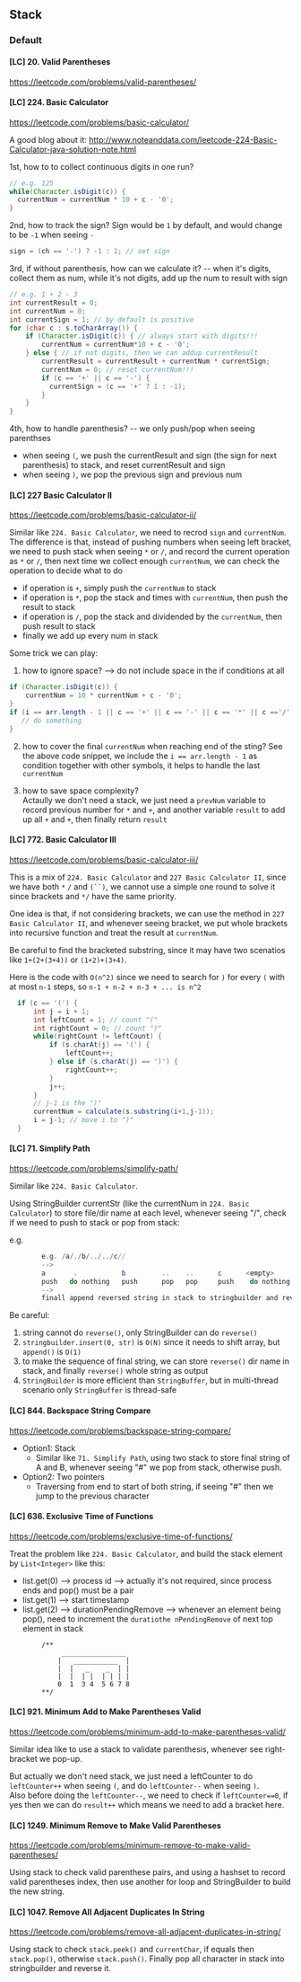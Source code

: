 ## Stack
### Default
#### [LC] 20. Valid Parentheses

https://leetcode.com/problems/valid-parentheses/

#### [LC] 224. Basic Calculator
https://leetcode.com/problems/basic-calculator/

A good blog about it: http://www.noteanddata.com/leetcode-224-Basic-Calculator-java-solution-note.html

1st, how to to collect continuous digits in one run?

```java
// e.g. 125
while(Character.isDigit(c)) {
  currentNum = currentNum * 10 + c - '0';
}
```

2nd, how to track the sign? Sign would be `1` by default, and would change to be `-1` when seeing `-`

```java
sign = (ch == '-') ? -1 : 1; // set sign 
```

3rd, if without parenthesis, how can we calculate it? -- when it's digits, collect them as num, while it's not digits, add up the num to result with sign

```java
// e.g. 1 + 2 - 3
int currentResult = 0;
int currentNum = 0;
int currentSign = 1; // by default is positive
for (char c : s.toCharArray()) {
    if (Character.isDigit(c)) { // always start with digits!!!
        currentNum = currentNum*10 + c - '0'; 
    } else { // if not digits, then we can addup currentResult
        currentResult = currentResult + currentNum * currentSign;
        currentNum = 0; // reset currentNum!!!
        if (c == '+' || c == '-') {
          currentSign = (c == '+' ? 1 : -1);
        }
    }
}

```

4th, how to handle parenthesis? -- we only push/pop when seeing parenthses 
  - when seeing `(`, we push the currentResult and sign (the sign for next parenthesis) to stack, and reset currentResult and sign 
  - when seeing `)`, we pop the previous sign and previous num



#### [LC] 227 Basic Calculator II  
https://leetcode.com/problems/basic-calculator-ii/


Similar like `224. Basic Calculator`, we need to recrod `sign` and `currentNum`.  
The difference is that, instead of pushing numbers when seeing left bracket, we need to push stack when seeing `*` or `/`, and record the current operation as `*` or `/`, then next time we collect enough `currentNum`, we can check the operation to decide what to do
- if operation is `+`, simply push the `currentNum` to stack
- if operation is `*`, pop the stack and times with `currentNum`, then push the result to stack
- if operation is `/`, pop the stack and dividended by the `currentNum`, then push result to stack
- finally we add up every num in stack

Some trick we can play:   
1. how to ignore space? --> do not include space in the if conditions at all  

```java
if (Character.isDigit(c)) { 
    currentNum = 10 * currentNum + c - '0';
} 
if (i == arr.length - 1 || c == '+' || c == '-' || c == '*' || c =='/') {
   // do something
}
```

2. how to cover the final `currentNum` when reaching end of the sting?
See the above code snippet, we include the `i == arr.length - 1` as condition together with other symbols, it helps to handle the last `currentNum`

3. how to save space complexity?  
Actaully we don't need a stack, we just need a `prevNum` variable to record previous number for `*` and `+`, and another variable `result` to add up all `+` and `+`, then finally return `result` 

#### [LC] 772. Basic Calculator III
https://leetcode.com/problems/basic-calculator-iii/

This is a mix of `224. Basic Calculator` and `227 Basic Calculator II`, since we have both `*` `/` and `(``)`, we cannot use a simple one round to solve it since brackets and `*/` have the same priority.

One idea is that, if not considering brackets, we can use the method in `227 Basic Calculator II`, and whenever seeing bracket, we put whole brackets into recursive function and treat the result at `currentNum`.

Be careful to find the bracketed substring, since it may have two scenatios like `1+(2+(3+4))` or `(1+2)+(3+4)`.  

Here is the code with `O(n^2)` since we need to search for `)` for every `(` with at most `n-1` steps, so `n-1 + n-2 + n-3 + ... is n^2` 

```java
  if (c == '(') {
      int j = i + 1;
      int leftCount = 1; // count "("
      int rightCount = 0; // count ")"
      while(rightCount != leftCount) {
          if (s.charAt(j) == '(') {
              leftCount++;
          } else if (s.charAt(j) == ')') {
              rightCount++;
          }
          j++;
      }
      // j-1 is the ")"
      currentNum = calculate(s.substring(i+1,j-1));
      i = j-1; // move i to ")"
  }
```

#### [LC] 71. Simplify Path
https://leetcode.com/problems/simplify-path/

Similar like `224. Basic Calculator`.

Using StringBuilder currentStr (like the currentNum in `224. Basic Calculator`) to store file/dir name at each level, whenever seeing "/", check if we need to push to stack or pop from stack:

e.g.

```java
        e.g. /a/./b/../../c//
        -->
        a       .           b         ..    ..      c      <empty>
        push   do nothing   push      pop   pop     push    do nothing
        -->
        finall append reversed string in stack to stringbuilder and reverse all of them as output
```

Be careful:  
1. string cannot do `reverse()`, only StringBuilder can do `reverse()`
2. `stringbuilder.insert(0, str)` is `O(N)` since it needs to shift array, but `append()` is `O(1)`
3. to make the sequence of final string, we can store `reverse()` dir name in stack, and finally `reverse()` whole string as output
4. `StringBuilder` is more efficient than `StringBuffer`, but in multi-thread scenario only `StringBuffer` is thread-safe

#### [LC] 844. Backspace String Compare
https://leetcode.com/problems/backspace-string-compare/

- Option1: Stack
  - Similar like `71. Simplify Path`, using two stack to store final string of A and B, whenever seeing "#" we pop from stack, otherwise push.
- Option2: Two pointers
  - Traversing from end to start of both string, if seeing "#" then we jump to the previous character

#### [LC] 636. Exclusive Time of Functions
https://leetcode.com/problems/exclusive-time-of-functions/

Treat the problem like `224. Basic Calculator`, and build the stack element by `List<Integer>` like this:  

- list.get(0) --> process id --> actually it's not required, since process ends and pop() must be a pair
- list.get(1) --> start timestamp
- list.get(2) --> durationPendingRemove --> whenever an element being pop(), need to increment the `duratiothe nPendingRemove` of next top element in stack

```
        /** 
             ________________
            |   ___________  |
            |  |   _    _  | |
            |  |  | |  | | | |
            0  1  3 4  5 6 7 8
        **/
```

#### [LC] 921. Minimum Add to Make Parentheses Valid
https://leetcode.com/problems/minimum-add-to-make-parentheses-valid/

Similar idea like to use a stack to validate parenthesis, whenever see right-bracket we pop-up.  

But actually we don't need stack, we just need a leftCounter to do `leftCounter++` when seeing `(`, and do `leftCounter--` when seeing `)`.  
Also before doing the `leftCounter--`, we need to check if `leftCounter==0`, if yes then we can do `result++` which means we need to add a bracket here.


#### [LC] 1249. Minimum Remove to Make Valid Parentheses
https://leetcode.com/problems/minimum-remove-to-make-valid-parentheses/

Using stack to check valid parenthese pairs, and using a hashset to record valid parentheses index, then use another for loop and StringBuilder to build the new string.


#### [LC] 1047. Remove All Adjacent Duplicates In String
https://leetcode.com/problems/remove-all-adjacent-duplicates-in-string/

Using stack to check `stack.peek()` and `currentChar`, if equals then `stack.pop()`, otherwise `stack.push()`.  Finally pop all character in stack into stringbuilder and reverse it.



